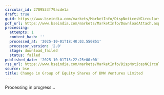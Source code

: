 ```yaml
---
circular_id: 2789533f79acde1a
draft: true
guid: https://www.bseindia.com/markets/MarketInfo/DispNoticesNCirculars.aspx?Noticeid={2E558712-B750-46E7-B817-6DC916DB509F}&noticeno=20251001-75&dt=10/01/2025&icount=75&totcount=83&flag=0
pdf_url: https://www.bseindia.com/markets/MarketInfo/DownloadAttach.aspx?id=20251001-75&attachedId=
processing:
  attempts: 1
  content_hash: ''
  processed_at: '2025-10-01T18:40:03.550851'
  processor_version: '2.0'
  stage: download_failed
  status: failed
published_date: '2025-10-01T15:22:25+00:00'
rss_url: https://www.bseindia.com/markets/MarketInfo/DispNoticesNCirculars.aspx?Noticeid={2E558712-B750-46E7-B817-6DC916DB509F}&noticeno=20251001-75&dt=10/01/2025&icount=75&totcount=83&flag=0
source: bse
title: Change in Group of Equity Shares of BMW Ventures Limited
---
```


Processing in progress...